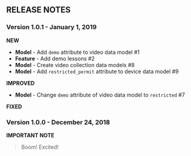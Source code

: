 ## RELEASE NOTES

### Version 1.0.1 - January 1, 2019

**NEW**
- **Model** - Add `demo` attribute to video data model #1
- **Feature** - Add demo lessons #2
- **Model** - Create video collection data models #8
- **Model** - Add `restricted_permit` attribute to device data model #9

**IMPROVED**
- **Model** - Change `demo` attribute of video data model to `restricted` #7

**FIXED**

### Version 1.0.0 - December 24, 2018

**IMPORTANT NOTE**
> Boom! Excited!
